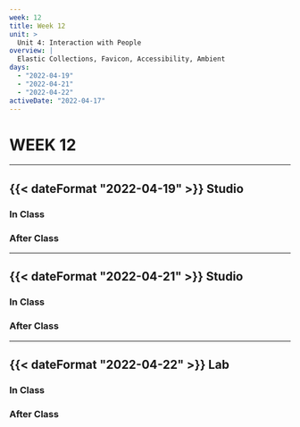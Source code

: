 ```yaml
---
week: 12
title: Week 12
unit: >
  Unit 4: Interaction with People
overview: |
  Elastic Collections, Favicon, Accessibility, Ambient
days:
  - "2022-04-19"
  - "2022-04-21"
  - "2022-04-22"
activeDate: "2022-04-17"
---
```


# WEEK 12

---

## {{< dateFormat "2022-04-19" >}} Studio

### In Class

### After Class

---

## {{< dateFormat "2022-04-21" >}} Studio

### In Class

### After Class

---

## {{< dateFormat "2022-04-22" >}} Lab

### In Class

### After Class